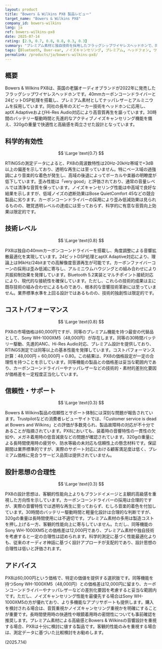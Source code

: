 ```yaml
---
layout: product
title: "Bowers & Wilkins PX8 製品レビュー"
target_name: "Bowers & Wilkins PX8"
company_id: bowers-wilkins
lang: ja
ref: bowers-wilkins-px8
date: 2025-07-14
rating: [2.9, 0.7, 0.8, 0.8, 0.3, 0.3]
summary: "プレミアム素材と独自技術を採用したフラッグシップワイヤレスヘッドホンで、同等機能の製品と比較して合理的な価格設定を実現している"
tags: [Bluetooth, Over-ear, ノイズキャンセリング, プレミアム, ヘッドフォン, ワイヤレス]
permalink: /products/ja/bowers-wilkins-px8/
---
```

## 概要

Bowers & Wilkins PX8は、英国の老舗オーディオブランドが2022年に発売したフラッグシップワイヤレスヘッドホンです。40mmカーボンコーンドライバーと24ビットDSP処理を搭載し、プレミアム素材としてナッパレザーとアルミニウムを採用しています。同社の長年のスピーカー技術をヘッドホンに応用し、aptX AdaptiveおよびHi-Res Audio対応により高音質再生を謳っています。30時間のバッテリー駆動時間と先進的なアクティブノイズキャンセリング機能を備え、320gの重量で快適性と高級感を両立させた設計となっています。

## 科学的有効性

$$ \Large \text{0.7} $$

RTINGSの測定データによると、PX8の周波数特性は20Hz-20kHz帯域で+3dB以上の偏差を示しており、透明な再生には至っていません。特にベース域の過強調により音楽的な着色が発生し、高域の後退によってボーカルや楽器の明瞭度が低下しています。歪み性能は「very good」と評価されており、通常の音量レベルでは清浄な音質を保っています。ノイズキャンセリング性能は中高域で良好な結果を示しますが、低域ノイズの遮断効果はBose QuietComfort 45などの競合製品に劣ります。カーボンコーンドライバーの採用により歪み低減効果は見られるものの、聴覚透明レベルの達成には至っておらず、科学的に有意な音質向上効果は限定的です。

## 技術レベル

$$ \Large \text{0.8} $$

PX8は独自の40mmカーボンコーンドライバーを搭載し、角度調整による音響拡散最適化を実現しています。24ビットDSP処理とaptX Adaptive対応により、理論上は96kHz/24bitまでの高解像度音源再生が可能です。カーボンファイバーコーンの採用は歪み低減に寄与し、アルミニウムハウジングとの組み合わせにより共振抑制効果を発揮しています。Bluetooth 5.2実装とマルチポイント接続対応により、現代的な接続性を確保しています。ただし、これらの技術的成果は主に既存技術の組み合わせによるものであり、根本的な音響技術革新には至っていません。業界標準水準を上回る設計ではあるものの、技術的独創性は限定的です。

## コストパフォーマンス

$$ \Large \text{0.8} $$

PX8の市場価格は60,000円ですが、同等のプレミアム機能を持つ最安の代替品として、Sony WH-1000XM5（48,000円）が存在します。同等の30時間バッテリー駆動、先進的ANC、Hi-Res Audio対応、プレミアム設計を提供しており、RTINGS測定では同等以上の基本性能を発揮しています。コストパフォーマンス計算：48,000円 ÷ 60,000円 = 0.80。この結果は、PX8の価格設定が一定の合理性を持つことを示しています。同等機能の製品との価格差は妥当な範囲内であり、カーボンコーンドライバーやナッパレザーなどの技術的・素材的差別化要因が価格差を一定程度正当化しています。

## 信頼性・サポート

$$ \Large \text{0.3} $$

Bowers & Wilkins製品の信頼性とサポート体制には深刻な問題が報告されています。Trustpilotなどの消費者レビューサイトでは、「Customer service is dead at Bowers and Wilkins」との評価が多数見られ、製品故障時の対応が不十分であることが指摘されています。PX8においても、装着時の音響特性の一貫性の欠如や、メガネ着用時の低音減衰などの問題が確認されています。320gの重量による長時間使用時の疲労や、防水等級の未対応も信頼性上の懸念材料です。保証期間は業界標準的ですが、実際のサポート対応における顧客満足度は低く、プレミアム価格に見合うサービス品質は提供されていません。

## 設計思想の合理性

$$ \Large \text{0.3} $$

PX8の設計思想は、客観的性能向上よりもブランドイメージと主観的高級感を重視した方向性を示しています。カーボンコーンドライバーの採用は合理的ですが、実際の音響特性では透明な再生に至っておらず、むしろ音楽的着色を付加しています。30時間のバッテリー駆動時間と軽量化設計は合理的な判断ですが、320gの重量は長時間使用には不適切です。プレミアム素材の多用は製造コストを押し上げる一方、客観的性能向上に寄与していません。ただし、同等機能のSony WH-1000XM5との価格差は12,000円であり、プレミアム素材や独自技術を考慮すると一定の合理性は認められます。科学的測定に基づく性能最適化よりも、従来のオーディオ神話に基づく設計アプローチが支配的であり、設計思想の合理性は低いと評価されます。

## アドバイス

PX8は60,000円という価格で、特定の価値を提供する選択肢です。同等機能を持つSony WH-1000XM5（48,000円）との価格差は12,000円に留まり、カーボンコーンドライバーやナッパレザーなどの差別化要因を考慮すると妥当な範囲内です。ただし、ノイズキャンセリング性能を最優先する場合はSony WH-1000XM5の方が優れており、より多機能なアプリサポートも提供します。購入を検討される場合は、音質重視かノイズキャンセリング重視かを明確にすることが重要です。長時間使用時の快適性や眼鏡着用時の密閉性についても事前確認を推奨します。プレミアム素材による高級感とBowers & Wilkinsの音響設計を重視する場合、PX8は十分に検討に値する製品です。客観的性能のみを重視する場合は、測定データに基づいた比較検討をお勧めします。

(2025.7.14)
